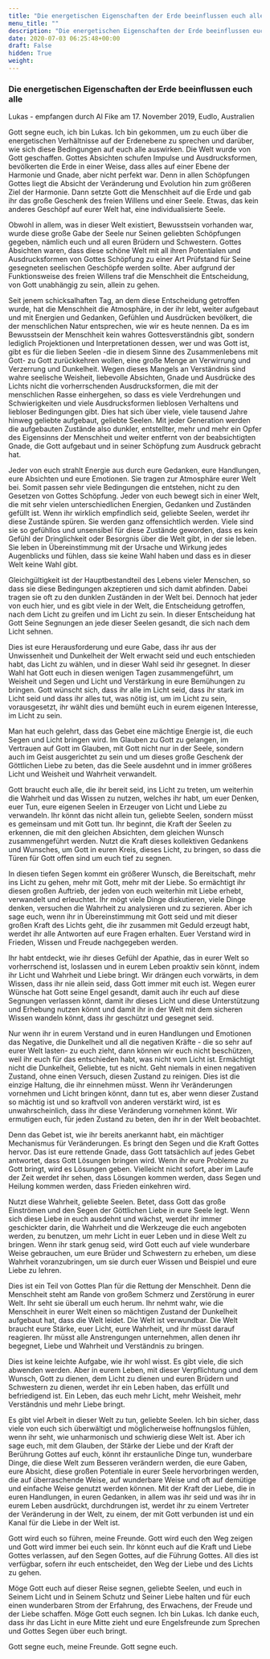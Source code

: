 ```yaml
---
title: "Die energetischen Eigenschaften der Erde beeinflussen euch alle"
menu_title: ""
description: "Die energetischen Eigenschaften der Erde beeinflussen euch alle"
date: 2020-07-03 06:25:48+00:00
draft: False
hidden: True
weight:
---
```

### Die energetischen Eigenschaften der Erde beeinflussen euch alle   

Lukas - empfangen durch Al Fike am 17. November 2019, Eudlo, Australien

Gott segne euch, ich bin Lukas. Ich bin gekommen, um zu euch über die energetischen Verhältnisse auf der Erdenebene zu sprechen und darüber, wie sich diese Bedingungen auf euch alle auswirken. Die Welt wurde von Gott geschaffen. Gottes Absichten schufen Impulse und Ausdrucksformen, bevölkerten die Erde in einer Weise, dass alles auf einer Ebene der Harmonie und Gnade, aber nicht perfekt war. Denn in allen Schöpfungen Gottes liegt die Absicht der Veränderung und Evolution hin zum größeren Ziel der Harmonie. Dann setzte Gott die Menschheit auf die Erde und gab ihr das große Geschenk des freien Willens und einer Seele. Etwas, das kein anderes Geschöpf auf eurer Welt hat, eine individualisierte Seele.

Obwohl in allem, was in dieser Welt existiert, Bewusstsein vorhanden war, wurde diese große Gabe der Seele nur Seinen geliebten Schöpfungen gegeben, nämlich euch und all euren Brüdern und Schwestern. Gottes Absichten waren, dass diese schöne Welt mit all ihren Potentialen und Ausdrucksformen von Gottes Schöpfung zu einer Art Prüfstand für Seine gesegneten seelischen Geschöpfe werden sollte. Aber aufgrund der Funktionsweise des freien Willens traf die Menschheit die Entscheidung, von Gott unabhängig zu sein, allein zu gehen.

Seit jenem schicksalhaften Tag, an dem diese Entscheidung getroffen wurde, hat die Menschheit die Atmosphäre, in der ihr lebt, weiter aufgebaut und mit Energien und Gedanken, Gefühlen und Ausdrücken bevölkert, die der menschlichen Natur entsprechen, wie wir es heute nennen. Da es im Bewusstsein der Menschheit kein wahres Gottesverständnis gibt, sondern lediglich Projektionen und Interpretationen dessen, wer und was Gott ist, gibt es für die lieben Seelen -die in diesem Sinne des Zusammenlebens mit Gott- zu Gott zurückkehren wollen, eine große Menge an Verwirrung und Verzerrung und Dunkelheit. Wegen dieses Mangels an Verständnis sind wahre seelische Weisheit, liebevolle Absichten, Gnade und Ausdrücke des Lichts nicht die vorherrschenden Ausdrucksformen, die mit der menschlichen Rasse einhergehen, so dass es viele Verdrehungen und Schwierigkeiten und viele Ausdrucksformen lieblosen Verhaltens und liebloser Bedingungen gibt. Dies hat sich über viele, viele tausend Jahre hinweg geliebte aufgebaut, geliebte Seelen. Mit jeder Generation werden die aufgebauten Zustände also dunkler, entstellter, mehr und mehr ein Opfer des Eigensinns der Menschheit und weiter entfernt von der beabsichtigten Gnade, die Gott aufgebaut und in seiner Schöpfung zum Ausdruck gebracht hat.   

Jeder von euch strahlt Energie aus durch eure Gedanken, eure Handlungen, eure Absichten und eure Emotionen. Sie tragen zur Atmosphäre eurer Welt bei. Somit passen sehr viele Bedingungen die entstehen, nicht zu den Gesetzen von Gottes Schöpfung. Jeder von euch bewegt sich in einer Welt, die mit sehr vielen unterschiedlichen Energien, Gedanken und Zuständen gefüllt ist. Wenn ihr wirklich empfindlich seid, geliebte Seelen, werdet ihr diese Zustände spüren. Sie werden ganz offensichtlich werden. Viele sind sie so gefühllos und unsensibel für diese Zustände geworden, dass es kein Gefühl der Dringlichkeit oder Besorgnis über die Welt gibt, in der sie leben. Sie leben in Übereinstimmung mit der Ursache und Wirkung jedes Augenblicks und fühlen, dass sie keine Wahl haben und dass es in dieser Welt keine Wahl gibt.

Gleichgültigkeit ist der Hauptbestandteil des Lebens vieler Menschen, so dass sie diese Bedingungen akzeptieren und sich damit abfinden. Dabei tragen sie oft zu den dunklen Zuständen in der Welt bei. Dennoch hat jeder von euch hier, und es gibt viele in der Welt, die Entscheidung getroffen, nach dem Licht zu greifen und im Licht zu sein. In dieser Entscheidung hat Gott Seine Segnungen an jede dieser Seelen gesandt, die sich nach dem Licht sehnen.   

Dies ist eure Herausforderung und eure Gabe, dass ihr aus der Unwissenheit und Dunkelheit der Welt erwacht seid und euch entschieden habt, das Licht zu wählen, und in dieser Wahl seid ihr gesegnet. In dieser Wahl hat Gott euch in diesen wenigen Tagen zusammengeführt, um Weisheit und Segen und Licht und Verstärkung in eure Bemühungen zu bringen. Gott wünscht sich, dass ihr alle im Licht seid, dass ihr stark im Licht seid und dass ihr alles tut, was nötig ist, um im Licht zu sein, vorausgesetzt, ihr wählt dies und bemüht euch in eurem eigenen Interesse, im Licht zu sein.

Man hat euch gelehrt, dass das Gebet eine mächtige Energie ist, die euch Segen und Licht bringen wird. Im Glauben zu Gott zu gelangen, im Vertrauen auf Gott im Glauben, mit Gott nicht nur in der Seele, sondern auch im Geist ausgerichtet zu sein und um dieses große Geschenk der Göttlichen Liebe zu beten, das die Seele ausdehnt und in immer größeres Licht und Weisheit und Wahrheit verwandelt.

Gott braucht euch alle, die ihr bereit seid, ins Licht zu treten, um weiterhin die Wahrheit und das Wissen zu nutzen, welches ihr habt, um euer Denken, euer Tun, eure eigenen Seelen in Erzeuger von Licht und Liebe zu verwandeln. Ihr könnt das nicht allein tun, geliebte Seelen, sondern müsst es gemeinsam und mit Gott tun. Ihr beginnt, die Kraft der Seelen zu erkennen, die mit den gleichen Absichten, dem gleichen Wunsch zusammengeführt werden. Nutzt die Kraft dieses kollektiven Gedankens und Wunsches, um Gott in euren Kreis, dieses Licht, zu bringen, so dass die Türen für Gott offen sind um euch tief zu segnen.  

In diesen tiefen Segen kommt ein größerer Wunsch, die Bereitschaft, mehr ins Licht zu gehen, mehr mit Gott, mehr mit der Liebe. So ermächtigt ihr diesen großen Auftrieb, der jeden von euch weiterhin mit Liebe erhebt, verwandelt und erleuchtet. Ihr mögt viele Dinge diskutieren, viele Dinge denken, versuchen die Wahrheit zu analysieren und zu sezieren. Aber ich sage euch, wenn ihr in Übereinstimmung mit Gott seid und mit dieser großen Kraft des Lichts geht, die ihr zusammen mit Geduld erzeugt habt, werdet ihr alle Antworten auf eure Fragen erhalten. Euer Verstand wird in Frieden, Wissen und Freude nachgegeben werden.  

Ihr habt entdeckt, wie ihr dieses Gefühl der Apathie, das in eurer Welt so vorherrschend ist, loslassen und in eurem Leben proaktiv sein könnt, indem ihr Licht und Wahrheit und Liebe bringt. Wir drängen euch vorwärts, in dem Wissen, dass ihr nie allein seid, dass Gott immer mit euch ist. Wegen eurer Wünsche hat Gott seine Engel gesandt, damit auch ihr euch auf diese Segnungen verlassen könnt, damit ihr dieses Licht und diese Unterstützung und Erhebung nutzen könnt und damit ihr in der Welt mit dem sicheren Wissen wandeln könnt, dass ihr geschützt und gesegnet seid.  

Nur wenn ihr in eurem Verstand und in euren Handlungen und Emotionen das Negative, die Dunkelheit und all die negativen Kräfte - die so sehr auf eurer Welt lasten- zu euch zieht, dann können wir euch nicht beschützen, weil ihr euch für das entschieden habt, was nicht vom Licht ist. Ermächtigt nicht die Dunkelheit, Geliebte, tut es nicht. Geht niemals in einen negativen Zustand, ohne einen Versuch, diesen Zustand zu reinigen. Dies ist die einzige Haltung, die ihr einnehmen müsst. Wenn ihr Veränderungen vornehmen und Licht bringen könnt, dann tut es, aber wenn dieser Zustand so mächtig ist und so kraftvoll von anderen verstärkt wird, ist es unwahrscheinlich, dass ihr diese Veränderung vornehmen könnt. Wir ermutigen euch, für jeden Zustand zu beten, den ihr in der Welt beobachtet.

Denn das Gebet ist, wie ihr bereits anerkannt habt, ein mächtiger Mechanismus für Veränderungen. Es bringt den Segen und die Kraft Gottes hervor. Das ist eure rettende Gnade, dass Gott tatsächlich auf jedes Gebet antwortet, dass Gott Lösungen bringen wird. Wenn ihr eure Probleme zu Gott bringt, wird es Lösungen geben. Vielleicht nicht sofort, aber im Laufe der Zeit werdet ihr sehen, dass Lösungen kommen werden, dass Segen und Heilung kommen werden, dass Frieden einkehren wird.  

Nutzt diese Wahrheit, geliebte Seelen. Betet, dass Gott das große Einströmen und den Segen der Göttlichen Liebe in eure Seele legt. Wenn sich diese Liebe in euch ausdehnt und wächst, werdet ihr immer geschickter darin, die Wahrheit und die Werkzeuge die euch angeboten werden, zu benutzen, um mehr Licht in euer Leben und in diese Welt zu bringen. Wenn ihr stark genug seid, wird Gott euch auf viele wunderbare Weise gebrauchen, um eure Brüder und Schwestern zu erheben, um diese Wahrheit voranzubringen, um sie durch euer Wissen und Beispiel und eure Liebe zu lehren.  

Dies ist ein Teil von Gottes Plan für die Rettung der Menschheit. Denn die Menschheit steht am Rande von großem Schmerz und Zerstörung in eurer Welt. Ihr seht sie überall um euch herum. Ihr nehmt wahr, wie die Menschheit in eurer Welt einen so mächtigen Zustand der Dunkelheit aufgebaut hat, dass die Welt leidet. Die Welt ist verwundbar. Die Welt braucht eure Stärke, euer Licht, eure Wahrheit, und ihr müsst darauf reagieren. Ihr müsst alle Anstrengungen unternehmen, allen denen ihr begegnet, Liebe und Wahrheit und Verständnis zu bringen.   

Dies ist keine leichte Aufgabe, wie ihr wohl wisst. Es gibt viele, die sich abwenden werden. Aber in eurem Leben, mit dieser Verpflichtung und dem Wunsch, Gott zu dienen, dem Licht zu dienen und euren Brüdern und Schwestern zu dienen, werdet ihr ein Leben haben, das erfüllt und befriedigend ist. Ein Leben, das euch mehr Licht, mehr Weisheit, mehr Verständnis und mehr Liebe bringt.   

Es gibt viel Arbeit in dieser Welt zu tun, geliebte Seelen. Ich bin sicher, dass viele von euch sich überwältigt und möglicherweise hoffnungslos fühlen, wenn ihr seht, wie unharmonisch und schwierig diese Welt ist. Aber ich sage euch, mit dem Glauben, der Stärke der Liebe und der Kraft der Berührung Gottes auf euch, könnt ihr erstaunliche Dinge tun, wunderbare Dinge, die diese Welt zum Besseren verändern werden, die eure Gaben, eure Absicht, diese großen Potentiale in eurer Seele hervorbringen werden, die auf überraschende Weise, auf wunderbare Weise und oft auf demütige und einfache Weise genutzt werden können. Mit der Kraft der Liebe, die in euren Handlungen, in euren Gedanken, in allem was ihr seid und was ihr in eurem Leben ausdrückt, durchdrungen ist, werdet ihr zu einem Vertreter der Veränderung in der Welt, zu einem, der mit Gott verbunden ist und ein Kanal für die Liebe in der Welt ist.

Gott wird euch so führen, meine Freunde. Gott wird euch den Weg zeigen und Gott wird immer bei euch sein. Ihr könnt euch auf die Kraft und Liebe Gottes verlassen, auf den Segen Gottes, auf die Führung Gottes. All dies ist verfügbar, sofern ihr euch entscheidet, den Weg der Liebe und des Lichts zu gehen.

Möge Gott euch auf dieser Reise segnen, geliebte Seelen, und euch in Seinem Licht und in Seinem Schutz und Seiner Liebe halten und für euch einen wunderbaren Strom der Erfahrung, des Erwachens, der Freude und der Liebe schaffen. Möge Gott euch segnen. Ich bin Lukas. Ich danke euch, dass ihr das Licht in eure Mitte zieht und eure Engelsfreunde zum Sprechen und Gottes Segen über euch bringt.

Gott segne euch, meine Freunde. Gott segne euch.
